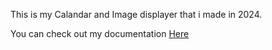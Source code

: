 This is my Calandar and Image displayer that i made in 2024.

You can check out my documentation <a href="https://frederik.a9f.dk/">Here</a>
